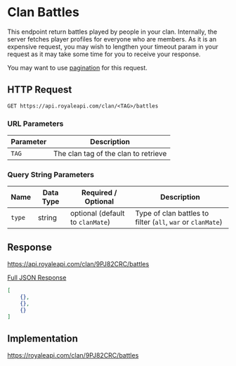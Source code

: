 # Clan Battles

This endpoint return battles played by people in your clan. Internally, the server fetches player profiles for everyone who are members. As it is an expensive request, you may wish to lengthen your timeout param in your request as it may take some time for you to receive your response.

You may want to use [pagination](pagination) for this request.

## HTTP Request

`GET https://api.royaleapi.com/clan/<TAG>/battles`

### URL Parameters

Parameter | Description
--- | ---
`TAG` | The clan tag of the clan to retrieve

### Query String Parameters

Name | Data Type | Required / Optional | Description
--- | --- | --- | ---
`type` | string | optional (default to `clanMate`) | Type of clan battles to filter (`all`, `war` or `clanMate`)

## Response

https://api.royaleapi.com/clan/9PJ82CRC/battles

<a href="/json/clan_battles_9PJ82CRC.json">Full JSON Response</a>
```json
[
    {},
    {},
    {}
]
```

## Implementation

https://royaleapi.com/clan/9PJ82CRC/battles
